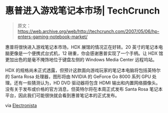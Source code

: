 # 惠普进入游戏笔记本市场| TechCrunch

> 原文：<https://web.archive.org/web/http://techcrunch.com/2007/05/06/hp-enters-gaming-notebook-market/>

惠普将很快进入游戏笔记本市场，HDX 展馆的情况正在好转。20 英寸的笔记本电脑更像是一个便携式台式机，12 磅重，你会感谢惠普实现了一个手柄。让 HDX 馆更加出色的是毫不掩饰地位于键盘左侧的 Windows Media Center 远程坞站。

HDX 的规格尚未正式透露，但预计这款面向游戏玩家的笔记本电脑将包括英特尔的 Santa Rosa 处理器，图形将由 NVIDIA 的 GeForce Go 8000 系列 GPU 处理。还有一些猜测认为，HD DVD 驱动器将包含 HDMI 输出和内置网络摄像头。没有关于发布或价格的官方消息，但英特尔将在本周正式发布 Santa Rosa 笔记本平台，因此我们可能很快就会看到惠普笔记本的正式发布。

via [Electronista](https://web.archive.org/web/20170602114802/http://www.electronista.com/articles/07/05/05/hp.pavilion.hdx.leak/)